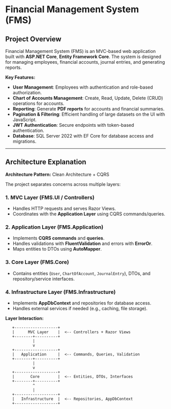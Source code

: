 # Financial Management System (FMS)

## **Project Overview**

Financial Management System (FMS) is an MVC-based web application built with **ASP.NET Core**, **Entity Framework Core**. The system is designed for managing employees, financial accounts, journal entries, and generating reports.  

**Key Features:**

- **User Management**: Employees with authentication and role-based authorization.
- **Chart of Accounts Management**: Create, Read, Update, Delete (CRUD) operations for accounts.
- **Reporting**: Generate **PDF reports** for accounts and financial summaries.
- **Pagination & Filtering**: Efficient handling of large datasets on the UI with JavaScript.
- **JWT Authentication**: Secure endpoints with token-based authentication.
- **Database**: SQL Server 2022 with EF Core for database access and migrations.

---

## **Architecture Explanation**

**Architecture Pattern:** Clean Architecture + CQRS  

The project separates concerns across multiple layers:

### **1. MVC Layer (FMS.UI / Controllers)**
- Handles HTTP requests and serves Razor Views.  
- Coordinates with the **Application Layer** using CQRS commands/queries.  

### **2. Application Layer (FMS.Application)**
- Implements **CQRS commands** and **queries**.  
- Handles validations with **FluentValidation** and errors with **ErrorOr**.  
- Maps entities to DTOs using **AutoMapper**.  

### **3. Core Layer (FMS.Core)**
- Contains entities (`User`, `ChartOfAccount`, `JournalEntry`), DTOs, and repository/service interfaces.  

### **4. Infrastructure Layer (FMS.Infrastructure)**
- Implements **AppDbContext** and repositories for database access.  
- Handles external services if needed (e.g., caching, file storage).  

**Layer Interaction:**

       +-------------------+
       |      MVC Layer    |  <-- Controllers + Razor Views
       +--------+----------+
                |
                v
       +-------------------+
       |   Application     |  <-- Commands, Queries, Validation
       +--------+----------+
                |
                v
       +-------------------+
       |       Core        |  <-- Entities, DTOs, Interfaces
       +--------+----------+
                ^
                |
       +-------------------+
       |   Infrastructure  |  <-- Repositories, AppDbContext
       +-------------------+


